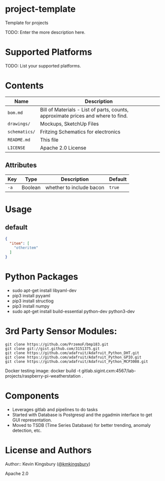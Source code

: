 # project-template
Template for projects

TODO: Enter the more description here.

# Supported Platforms

TODO: List your supported platforms.

# Contents
Name | Description
-----|------------
`bom.md` | Bill of Materials - List of parts, counts, approximate prices and where to find.
`drawings/`|Mockups, SketchUp Files
`schematics/`| Fritzing Schematics for electronics
`README.md`|This file
`LICENSE`|Apache 2.0 License



## Attributes
Key| Type | Description | Default
---|------|-------------|--------
`-a`| Boolean | whether to include bacon | `true`


# Usage

## default


```json
{
  "item": [
    "otheritem"
  ]
}
```

# Python Packages
- sudo apt-get install libyaml-dev
- pip3 install pyyaml
- pip3 install structlog
- pip3 install numpy
- sudo apt-get install build-essential python-dev python3-dev

# 3rd Party Sensor Modules:
```
git clone https://github.com/PrzemoF/bmp183.git
git clone git://gist.github.com/3151375.git
git clone https://github.com/adafruit/Adafruit_Python_DHT.git
git clone https://github.com/adafruit/Adafruit_Python_GPIO.git
git clone https://github.com/adafruit/Adafruit_Python_MCP3008.git
```

Docker testing image:
docker build -t gitlab.sigint.cxm:4567/lab-projects/raspberry-pi-weatherstation .

# Components
- Leverages gitlab and pipelines to do tasks
- Started with Database is Postgresql and the pgadmin interface to get GUI
representation.
- Moved to TSDB (Time Series Database) for better trending, anomaly detection, etc.


# License and Authors

Author:: Kevin Kingsbury ([@kmkingsbury](https://twitter.com/kmkingsbury))

Apache 2.0

